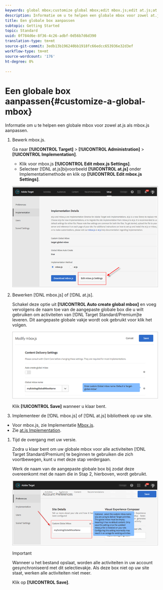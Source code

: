 ```yaml
---
keywords: global mbox;customize global mbox;edit mbox.js;edit at.js;at.js;implement mbox.js;implement at.js
description: Informatie om u te helpen een globale mbox voor zowel at.js als mbox.js aanpassen.
title: Een globale box aanpassen
subtopic: Getting Started
topic: Standard
uuid: 0f784d6e-8f36-4c26-adbf-0d56b7d6d390
translation-type: tm+mt
source-git-commit: 3edb13b196240bb1918fc66edcc653936e32d3ef
workflow-type: tm+mt
source-wordcount: '176'
ht-degree: 0%

---
```



# Een globale box aanpassen{#customize-a-global-mbox}

Informatie om u te helpen een globale mbox voor zowel at.js als mbox.js aanpassen.

1. Bewerk mbox.js.

   Ga naar **[!UICONTROL Target]** > **[!UICONTROL Administration]** > **[!UICONTROL Implementation]**.

   * Klik voor mbox.js **[!UICONTROL Edit mbox.js Settings]**.
   * Selecteer [!DNL at.js]bijvoorbeeld **[!UICONTROL at.js]** onder Implementatiemethode en klik op **[!UICONTROL Edit mbox.js Settings]**.

   ![](assets/step-1-edit-mboxjs.png)

1. Bewerken [!DNL mbox.js] of [!DNL at.js].

   Schakel deze optie uit **[!UICONTROL Auto create global mbox]** en voeg vervolgens de naam toe van de aangepaste globale box die u wilt gebruiken om activiteiten van [!DNL Target Standard/Premium]te leveren. Dit aangepaste globale vakje wordt ook gebruikt voor klik het volgen.

   ![](assets/step-2-edit-mboxjs-or-atjs.png)

   Klik **[!UICONTROL Save]** wanneer u klaar bent.
1. Implementeer de [!DNL mbox.js] of [!DNL at.js] bibliotheek op uw site.

* Voor mbox.js, zie Implementatie [Mbox.js](../../../../c-implementing-target/c-implementing-target-for-client-side-web/t-mbox-download/mbox-download.md#task_4EAE26BB84FD4E1D858F411AEDF4B420).
* Zie [at.js Implementation](../../../../c-implementing-target/c-implementing-target-for-client-side-web/t-mbox-download/c-target-atjs-implementation/target-atjs-implementation.md#concept_8AC8D169E02944B1A547A0CAD97EAC17).

1. Tijd de overgang met uw versie.

   Zodra u klaar bent om uw globale mbox voor alle activiteiten [!DNL Target Standard/Premium] te beginnen te gebruiken die zich voortbewegen, kunt u met deze stap verdergaan.

   Werk de naam van de aangepaste globale box bij zodat deze overeenkomt met de naam die in Stap 2, hierboven, wordt gebruikt.

   ![](assets/step-4-time-the-transition-with-your-release.png)

   >[!IMPORTANT]
   >
   >Wanneer u het bestand opslaat, worden alle activiteiten in uw account gesynchroniseerd met dit selectievakje. Als deze box niet op uw site staat, werken alle activiteiten niet meer.

   Klik op **[!UICONTROL Save]**.
